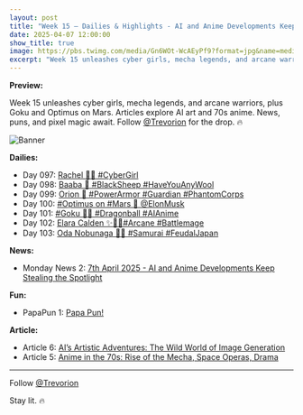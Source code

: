 ```yaml
---
layout: post
title: "Week 15 – Dailies & Highlights - AI and Anime Developments Keep Stealing the Spotlight - Anime in the 70s: Rise of the Mecha, Space Operas, Drama - AI’s Artistic Adventures: The Wild World of Image Generation"
date: 2025-04-07 12:00:00
show_title: true
image: https://pbs.twimg.com/media/Gn6WOt-WcAEyPf9?format=jpg&name=medium
excerpt: "Week 15 unleashes cyber girls, mecha legends, and arcane warriors, plus Goku and Optimus on Mars. Articles explore AI art and 70s anime. News, puns, and pixel magic await. Follow @Trevorion for the drop. 🔥"
---
```

  
**Preview:**  
  
Week 15 unleashes cyber girls, mecha legends, and arcane warriors, plus Goku and Optimus on Mars. Articles explore AI art and 70s anime. News, puns, and pixel magic await. Follow [@Trevorion](https://x.com/Trevorion) for the drop. 🔥
  
![Banner](https://pbs.twimg.com/media/Gn6WOt-WcAEyPf9?format=jpg&name=medium)
  
**Dailies:**
- Day 097: [Rachel 🤷‍♀️ #CyberGirl](https://x.com/Trevorion/status/1909240175378522484)
- Day 098: [Baaba 🐏 #BlackSheep #HaveYouAnyWool](https://x.com/Trevorion/status/1909578051752546469)
- Day 099: [Orion 🦾 #PowerArmor #Guardian #PhantomCorps](https://x.com/Trevorion/status/1909947794921505207)
- Day 100: [#Optimus on #Mars 🦾 @ElonMusk](https://x.com/Trevorion/status/1910278918000493017)
- Day 101: [#Goku 🐉🔮 #Dragonball #AIAnime](https://x.com/Trevorion/status/1910719113242046857)
- Day 102: [Elara Calden ✨🧙‍♀️#Arcane #Battlemage](https://x.com/Trevorion/status/1911081346304188434)
- Day 103: [Oda Nobunaga 👹🗾 #Samurai #FeudalJapan](https://x.com/Trevorion/status/1911468656757797287)

**News:**  
- Monday News 2: [7th April 2025 - AI and Anime Developments Keep Stealing the Spotlight](https://x.com/Trevorion/status/1909128541708386642)

**Fun:**  
- PapaPun 1: [Papa Pun!](https://x.com/Trevorion/status/1916849209413701672/photo/1)

**Article:**  
- Article 6: [AI’s Artistic Adventures: The Wild World of Image Generation](https://x.com/Trevorion/status/1910710602709848271)
- Article 5: [Anime in the 70s:  Rise of the Mecha, Space Operas, Drama](https://x.com/Trevorion/status/1909850980415340628)

---
Follow [@Trevorion](https://x.com/Trevorion)

Stay lit. 🔥
